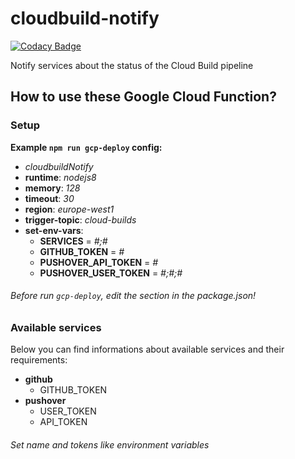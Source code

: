 # cloudbuild-notify

[![Codacy Badge](https://api.codacy.com/project/badge/Grade/e8b71e6046a649e28788eefad8e6559b)](https://www.codacy.com/manual/maxrs/cloudbuild-notify?utm_source=github.com&amp;utm_medium=referral&amp;utm_content=MaxRobinSchaefer/cloudbuild-notify&amp;utm_campaign=Badge_Grade)

Notify services about the status of the Cloud Build pipeline

## How to use these Google Cloud Function?

### Setup

**Example ```npm run gcp-deploy``` config:**
* *cloudbuildNotify*
* **runtime**: *nodejs8*
* **memory**: *128*
* **timeout**: *30*
* **region**: *europe-west1*
* **trigger-topic**: *cloud-builds*
* **set-env-vars**:
    * **SERVICES** = *#;#*
    * **GITHUB_TOKEN** = *#*
    * **PUSHOVER_API_TOKEN** = *#*
    * **PUSHOVER_USER_TOKEN** = *#;#;#*
###### Before run ```gcp-deploy```, edit the section in the package.json!    
    
### Available services

Below you can find informations about available services and their requirements:
 
* **github**
    * GITHUB_TOKEN
* **pushover**
    * USER_TOKEN
    * API_TOKEN
###### Set name and tokens like environment variables
